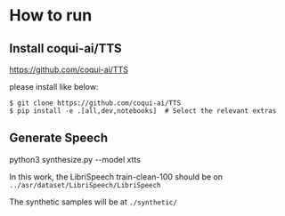 # How to run


## Install coqui-ai/TTS

https://github.com/coqui-ai/TTS

please install like below:

```
$ git clone https://github.com/coqui-ai/TTS
$ pip install -e .[all,dev,notebooks]  # Select the relevant extras
```


## Generate Speech
python3 synthesize.py --model xtts

In this work, the LibriSpeech train-clean-100 should be on `../asr/dataset/LibriSpeech/LibriSpeech`


The synthetic samples will be at `./synthetic/`


